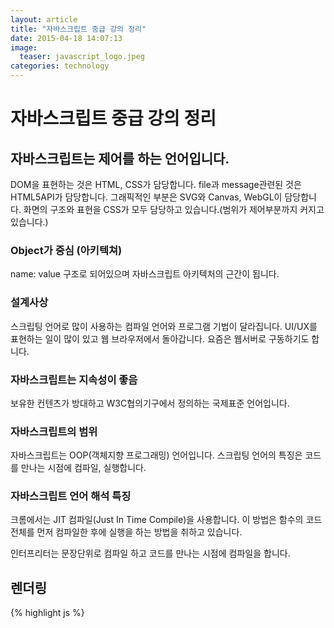 ```yaml
---
layout: article
title: "자바스크립트 중급 강의 정리"
date: 2015-04-18 14:07:13
image:
  teaser: javascript_logo.jpeg
categories: technology
---
```


# 자바스크립트 중급 강의 정리

## 자바스크립트는 제어를 하는 언어입니다.
DOM을 표현하는 것은 HTML, CSS가 담당합니다.
file과 message관련된 것은 HTML5API가 담당합니다.
그래픽적인 부분은 SVG와 Canvas, WebGL이 담당합니다.
화면의 구조와 표현을 CSS가 모두 담당하고 있습니다.(범위가 제어부분까지 커지고 있습니다.)

### Object가 중심 (아키텍쳐)
name: value 구조로 되어있으며 자바스크립트 아키텍처의 근간이 됩니다.

### 설계사상
스크립팅 언어로 많이 사용하는 컴파일 언어와 프로그램 기법이 달라집니다.
UI/UX를 표현하는 일이 많이 있고 웹 브라우저에서 돌아갑니다.
요즘은 웹서버로 구동하기도 합니다.

### 자바스크립트는 지속성이 좋음
보유한 컨텐츠가 방대하고 W3C협의기구에서 정의하는 국제표준 언어입니다.

### 자바스크립트의 범위
자바스크립트는 OOP(객체지향 프로그래밍) 언어입니다.
스크립팅 언어의 특징은 코드를 만나는 시점에 컴파일, 실행합니다.

### 자바스크립트 언어 해석 특징
크롬에서는 JIT 컴파일(Just In Time Compile)을 사용합니다.
이 방법은 함수의 코드 전체를 먼저 컴파일한 후에 실행을 하는 방법을 취하고 있습니다.

인터프리터는 문장단위로 컴파일 하고 코드를 만나는 시점에 컴파일을 합니다.

## 렌더링
{% highlight js %}
<script>
{% endhighlight %}
코드를 만났을 때 자바스크립트 실행 환경을 설정하고 렌더링을 합니다.
렌더링 결과로는 오브젝트를 생성하고, 값을 초기화하며, 연산자를 설정합니다.
그리고 빌트인을 생성하는데 빌트인은 어느 함수에서나, 그리고 아무때나 호출 가능한 함수를 말합니다.

### 빌트인
빌트인은 데이터 타입 오브젝트 연산자로 종류는 아래와 같습니다.

- 데이터 타입
 - Undefined Null Boolean Number String
- 빌트인 오브젝트
 - Global Object Function Array
 - String Boolean number
 - Math Date RegExp JSON Error
- 빌트인 연산자
 - ++, --

빌트인의 오브젝트는 글로벌 오브젝트, Object, Function Object로 나누어집니다.

### 프로퍼티
- name, value의 쌍을 프로퍼티라고 합니다.

### prototype
오브젝트의 형태로 프로퍼티를 연결할 때 사용하고 오브젝트의 메소드가 여기에 정의됩니다.
그리고 prototype을 이용하여 상속을 구현할 수 있습니다.

### new 연산자
인스턴스를 생성하는 연산자로 prototype에 있는 프로퍼티들은 인스턴스간에 공유됩니다.
instanceof 연산자를 이용해서 어떤 생성자 함수로 만들어졌는지 찾을 수 있습니다.

### ES5: JSON프로젝트
JavaScript Object Notation의 약자로 자바스크립트 구문을 적용할 때 쓰입니다.
배열로 시작하며 안은 object의 형태입니다.
JSON에서 Javascript객체로 변환하는 parse메서드와 그 반대로 작동하는 stringfy메서드가 있습니다.

### Function Object
function이라는 키워드를 만나면 Function 오브젝트를 만듭니다.
Function 오브젝트는 독립된 객체로 인식하고 접근해야 합니다. 그 이유는 자바스크립트는 OOP 언어이기 때문입니다.
이 오브젝트는 call, apply, bind 3개의 메소드를 가지고 있습니다.
함수가 호출이 되면 엔진은 함수를 찾아서 실행시킵니다.

## 아키텍처, 메커니즘
아키텍처와 메커니즘은 다음과 같이 나타낼 수 있습니다.
- 아키텍처
목적을 가진 구조
- 메커니즘
목적을 달성하기 위한 방법

아키텍처와 매커니즘을 제대로 구현하기 위해서는 정확한 이해가 필요합니다.

### 자바스크립트 목적
자바스크립트는 프로그래밍 언어이고 언어의 목적은 소통입니다.
그러므로 자바스크립트 프로그램의 목적은 프로그램을 통한 자바스크립트 엔진과의 소통에 있습니다.
그러므로 자바스크립트를 문법중심으로 접근하기 보다는 자바스크립트 엔진의 상태를 파악하고 아키텍처와 매커니즘을 이해해야 합니다.

### 실행환경 인식
자바스크립트 엔진이 function 오브젝트를 생성하는 목적은 function 오브젝트 단위로 호출하고 실행하기 위해서입니다.
실행 환경이 만들어지고 이를 인식하기 위해서는 환경을 저장할 필요가 있습니다.

## 내부 프로퍼티
내부 프로퍼티는 엔진이 인식할 수 있는 프로퍼티를 말합니다. 이는 내부처리를 위해 사용되며 스펙상의 사항으로 외부에서 접근 불가합니다.
표기는 [[ ]] 형태로 하며 예를 들면 [[Scope]] 이와 같습니다.
내부프로퍼티는 공통 프로퍼티와 선택적 프로퍼티로 나누어집니다.

### 공통 내부 프로퍼티
모든 오브젝트에 설정
[[Prototype]]: 오브젝트의 프로토타입(Object or Null)
[[Class]: 오브젝트 유형구분(String)
[[Extensible]]: 오브젝트에 프로퍼티 추가 가능여부(Boolean)
[[Get]]: 이름을 가진 프로퍼티 값을 반환(any)
[[GetOwnProperty]]: 오브젝트 소유의 프로퍼티 디스크립터 속성반환(프로젝트 디스크립터 - Enummarable)
[[GetProperty]]: 오브젝트의 프로퍼티 디스크립터 속성 반환(프로퍼티 디스크립터)
[[Put]]: 프로퍼티 이름의 값을 설정
[[HasProperty]]
[[Delete]]: 오브젝트에서 프로퍼티 이름 삭제
[[DefaultValue]]-프리미티브 값: 오브젝트의 디폴트 값(함수) - Boolean, number, string, date 에서만 적용가능확인해봐야함
[[DefinedOwnProperty]]: 오브젝트에 프로퍼티 추가, 값, 변경

### 선택적 내부 프로퍼티
[PrimitiveValue]]: Boolean, Number, String, Date에서만 제공(값)
[[Constructor]]: new연산자로 생성시 반환
[[Call]]: 함수를 호출 function object만 있음
[[HasInstance]]: 오브젝트 생성한 인스턴스
[[Scope]]: Function 오브젝트 실행되는 렉시컬 환경(정적인 환경 - lexical environment)
[[FormalParameters]]: 호출된 함수의 파라미터 이름 리스트(유사배열)
[[Code]]: 함수가 호출되었을때 실행(함수의 코드 내용)
[[TargetFunction]]: 바인드에서만 사용
[[BoundThis]]: 바인드에서만사용
[[Boundarguments]]: 파인드에서만 사용
[[Match]]: 정규식을 중간중간 저장
[[ParameterMap]]: 아규먼트 오브젝트와 함수 파라미터의 프로퍼티 매핑(호출과 정의의 매개변수 연결)

### 함수 선언방법
- 함수 선언문
{% highlight js %}
function funcName() {

}
{% endhighlight %}
- 함수 표현식
{% highlight js %}
var funcName = function() {

}
{% endhighlight %}

## 자바스크립트 엔진 해석
스크립팅 언어로 한 줄씩 해석합니다. 함수형태에 따라서 중간에 있는 코드가 먼저 해석되기도 합니다.(JIT컴파일러)
자바스크립트 엔진은 코드를 해석할 때 함수 선언문을 먼저 해석하고, 변수를 초기화한 후에 자바스크립트 코드를 실행시킵니다.
즉, 함수는 호출하는 위치에 영향을 받지 않습니다.

### 함수선언문 오버라이딩
함수 이름이 같은 함수를 함수선언문으로 중복 정의하면 뒤에 있는 함수로 정의됩니다.

### 아규먼트 오브젝트
함수의 파라미터로 아규먼트 오브젝트가 만들어집니다. 함수를 호출하는 곳에서는 값을 넘겨주고, 함수를 호출받는 곳에서는 이름을 정의합니다.
호출한 함수에서 부른 아규먼트의 순서대로 파라미터 이름을 설정합니다.(함수 안에서 파라미터 이름으로 값을 사용하기 위해 설정)

arguments로 호출할 때 넘어온 파라미터들을 사용할 수 있습니다.(파라미터가 유동적일 때 사용하면 유용합니다.)
arguments.length에는 호출할 때 넘겨준 파라미터들의 개수를 알 수 있습니다.
예를 들어
{% highlight js %}
get({soccer: 11}, {book: 20});
{% endhighlight %}
으로 호출하면
{% highlight js %}
arguments = {0: {soccer: 11}, 1: {book: 20}, length: 2};
{% endhighlight %}
형태로 저장됩니다.
이런 형태이기 때문에 for-in 문을 작성하면 length까지 고려해 줘야합니다. 즉, for-in보다는 for문이 사용하는데 편리합니다.

## 스코프
범위의 개념으로 범위를 제한하고 신속한 검색을 하며, 접근을 편리하게 하는 목적으로 사용됩니다.
스코프의 구조는 계층적 구조를 형성하고 있으며 Function 오브젝트를 생성할 때 스코프를 설정합니다.

### 글로벌
글로벌 오브젝트는 프로그램의 시작점으로 전체 프로그램에 1개가 있습니다.
글로벌 스코프는 최종적으로 검색이 되는 스코프이며 역시 전체에서 1개가 있습니다.
글로벌 변수는 글로벌 오브젝트에 선언이 되어있으면 글로벌 변수로 보며, 함수 또한 마찬가지입니다.

### 지역
지역변수는 함수안에서 var 키워드를 사용하여 만들며, 상수의 개념은 존재하지 안습니다.

### 바인딩
구조적으로 결속된 상태로 만들어주는 것을 바인딩이라고 하며, 정적 바인딩과 동적바인딩이 있습니다.
정적바인딩이란 초기화 단계에서 바인딩을 하는 것으로 대부분 Function 오브젝트를 설정할 때 바인딩이 됩니다.

참고) 파라미터가 고정적일때는 call을 사용하고 유동적일 때는 apply를 사용함
참고) built-in 오브젝트를 사용할 때는 name value로 처리해야하므로 Object를 상속받음

## 참고자료
김영보 (2015). 몰입! 자바스크립트 완전하게 내 것으로 만들기. ITC
